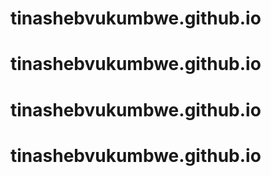 # tinashebvukumbwe.github.io
# tinashebvukumbwe.github.io
# tinashebvukumbwe.github.io
# tinashebvukumbwe.github.io
